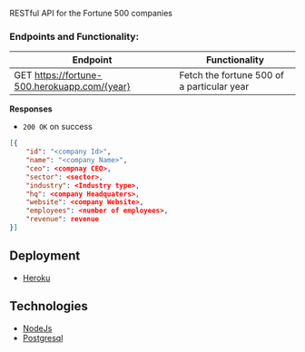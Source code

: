 RESTful API for the Fortune 500 companies

### Endpoints and Functionality:

| Endpoint                                      | Functionality                                       |
| ---------                                     |---------------                                      |
| GET https://fortune-500.herokuapp.com/{year}  | Fetch the fortune 500 of a particular year          |

**Responses**

- `200 OK` on success

```json
[{
    "id": "<company Id>",
    "name": "<company Name>",
    "ceo": <compnay CEO>,
    "sector": <sector>,
    "industry": <Industry type>,
    "hq": <company Headquaters>,
    "website": <company Website>,
    "employees": <number of employees>,
    "revenue": revenue
}]
```

## Deployment
- [Heroku](https://fortune-500.herokuapp.com/)

## Technologies
- [NodeJs](https://nodejs.org/en/)
- [Postgresql](https://www.postgresql.org/)
